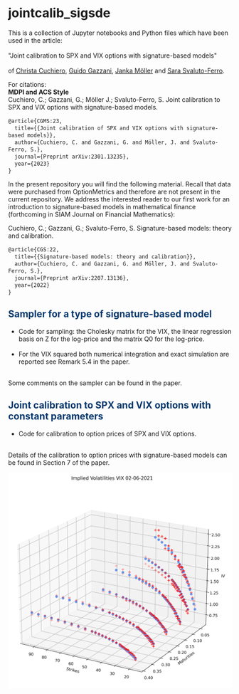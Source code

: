 # jointcalib_sigsde

This is a collection of Jupyter notebooks and Python files which have been used in the article:<br><br> 
"Joint calibration to SPX and VIX options with signature-based models" <br><br>
of <a href ="https://www.mat.univie.ac.at/~cuchiero/">Christa Cuchiero</a>, <a href ="https://homepage.univie.ac.at/guido.gazzani/">Guido Gazzani</a>,  <a href ="https://quarimafi.univie.ac.at/about-us/janka-moeller/">Janka Möller</a> and <a href ="https://sites.google.com/view/sarasvaluto-ferro">Sara Svaluto-Ferro</a>.


For citations:\
**MDPI and ACS Style**\
Cuchiero, C.; Gazzani, G.; Möller J.; Svaluto-Ferro, S. Joint calibration to SPX and VIX options with signature-based models.
```
@article{CGMS:23,
  title={{Joint calibration of SPX and VIX options with signature-based models}},
  author={Cuchiero, C. and Gazzani, G. and Möller, J. and Svaluto-Ferro, S.},
  journal={Preprint arXiv:2301.13235},
  year={2023}
}
```


In the present repository you will find the following material. Recall that data were purchased from OptionMetrics and therefore are not present in the current repository. We address the interested reader to our first work for an introduction to signature-based models in mathematical finance (forthcoming in SIAM Journal on Financial Mathematics):

Cuchiero, C.; Gazzani, G.; Svaluto-Ferro, S. Signature-based models: theory and calibration.
```
@article{CGS:22,
  title={{Signature-based models: theory and calibration}},
  author={Cuchiero, C. and Gazzani, G. and Möller, J. and Svaluto-Ferro, S.},
  journal={Preprint arXiv:2207.13136},
  year={2022}
}
```
<div class="about">
                <h2 style="color:#06386D"><b>Sampler for a type of signature-based model</b></h2>
  <ul>
<li>Code for sampling: the Cholesky matrix for the VIX, the linear regression basis on Z for the log-price and the matrix Q0 for the log-price. </li><br>
        <li>For the VIX squared both numerical integration and exact simulation are reported see Remark 5.4 in the paper. </li><br>
  </ul>
  </div>
  Some comments on the sampler can be found in the paper.
  
  <div class="about">
                <h2 style="color:#06386D"><b>Joint calibration to SPX and VIX options with constant parameters</b></h2>
  <ul>
<li>Code for calibration to option prices of SPX and VIX options.</li><br>
  </ul>
  </div>
  Details of the calibration to option prices with signature-based models can be found in Section 7 of the paper.
 
  
  
  
  
  
  ![VIX](vix_smiles_calibrated.png)
  <br>
<br>
  <br>
  <br>
    <br>
  <br>
